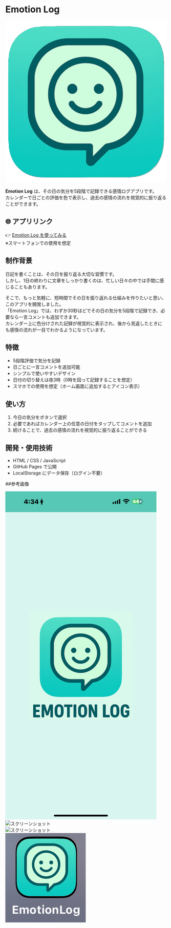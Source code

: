 # Emotion Log

![スクリーンショット](image/icon2.png)

**Emotion Log** は、その日の気分を5段階で記録できる感情ログアプリです。  
カレンダーで日ごとの評価を色で表示し、過去の感情の流れを視覚的に振り返ることができます。

## 🌐 アプリリンク

👉 [Emotion Log を使ってみる](https://terakooooou.github.io/Emotion-Log/)  
※スマートフォンでの使用を想定

## 制作背景

日記を書くことは、その日を振り返る大切な習慣です。  
しかし、1日の終わりに文章をしっかり書くのは、忙しい日々の中では手間に感じることもあります。

そこで、もっと気軽に、短時間でその日を振り返れる仕組みを作りたいと思い、このアプリを開発しました。  
「Emotion Log」では、わずか30秒ほどでその日の気分を5段階で記録でき、必要なら一言コメントも追加できます。  
カレンダー上に色分けされた記録が視覚的に表示され、後から見返したときにも感情の流れが一目でわかるようになっています。

## 特徴

- 5段階評価で気分を記録  
- 日ごとに一言コメントを追加可能  
- シンプルで使いやすいデザイン  
- 日付の切り替えは夜3時（0時を回って記録することを想定）  
- スマホでの使用を想定（ホーム画面に追加するとアイコン表示）  

## 使い方

1. 今日の気分をボタンで選択  
2. 必要であればカレンダー上の任意の日付をタップしてコメントを追加  
3. 続けることで、過去の感情の流れを視覚的に振り返ることができる  

## 開発・使用技術

- HTML / CSS / JavaScript  
- GitHub Pages で公開  
- LocalStorage にデータ保存（ログイン不要）  

##参考画像

![スクリーンショット](image/IMG_8547.png)  
![スクリーンショット](image/IMG_9566.jpeg)  
![スクリーンショット](image/IMG_9567.jpeg)  
![スクリーンショット](image/IMG_8549.jpeg) 
